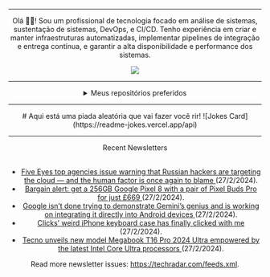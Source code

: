 <div align="center">
<hr>
<p>Olá 👋🏾! Sou um profissional de tecnologia focado em análise de sistemas, sustentação de sistemas, DevOps, e CI/CD. Tenho experiência em criar e manter infraestruturas automatizadas, implementar pipelines de integração e entrega contínua, e garantir a alta disponibilidade e performance dos sistemas.</p>
  <img src="https://media.giphy.com/media/yAGIvCiwPJn5C/giphy.gif">
<hr>
  <details>
  <summary>Meus repositórios preferidos</summary>
  <br />
  Alguns dos meus melhores repositórios:
  <br />
<br />
  <ul><li><a href=https://github.com/RxJSVini/aluratube target="_blank" rel="noopener noreferrer">RxJSVini/aluratube</a> (<b>0</b> ✨ and <b>0</b> 🍴): Aluratube - Desenvolvido durante a imersão React da Alura no final de 2022</li>
<li>More coming soon :).</li>
</ul>
  </details>
  <hr/>
  # Aqui está uma piada aleatória que vai fazer você rir!
  ![Jokes Card](https://readme-jokes.vercel.app/api)
  <hr/>
    <summary>Recent Newsletters</summary>
  <br />
  <ul>
    <li><a href=https://www.techradar.com/pro/five-eyes-top-agencies-issue-warning-that-russian-hackers-are-targeting-the-cloud-and-the-human-factor-is-once-again-to-blame target="_blank" rel="noopener noreferrer"> Five Eyes top agencies issue warning that Russian hackers are targeting the cloud — and the human factor is once again to blame </a> (27/2/2024).</li><li><a href=https://www.techradar.com/phones/google-pixel-phones/bargain-alert-get-a-256gb-google-pixel-8-with-a-pair-of-pixel-buds-for-just-pound669 target="_blank" rel="noopener noreferrer"> Bargain alert: get a 256GB Google Pixel 8 with a pair of Pixel Buds Pro for just £669  </a> (27/2/2024).</li><li><a href=https://www.techradar.com/computing/artificial-intelligence/google-isnt-done-trying-to-demonstrate-geminis-genius-and-is-working-on-integrating-it-directly-into-android-devices target="_blank" rel="noopener noreferrer"> Google isn’t done trying to demonstrate Gemini’s genius and is working on integrating it directly into Android devices </a> (27/2/2024).</li><li><a href=https://www.techradar.com/phones/clicks-weird-iphone-keyboard-case-has-finally-clicked-with-me target="_blank" rel="noopener noreferrer"> Clicks’ weird iPhone keyboard case has finally clicked with me  </a> (27/2/2024).</li><li><a href=https://www.techradar.com/phones/tecno-unveils-new-model-megabook-t16-pro-2024-ultra-empowered-by-the-latest-intel-core-ultra-processors target="_blank" rel="noopener noreferrer"> Tecno unveils new model Megabook T16 Pro 2024 Ultra empowered by the latest Intel Core Ultra processors </a> (27/2/2024).</li>
  </ul>
<p>Read more newsletter issues: <a href="https://techradar.com/feeds.xml">https://techradar.com/feeds.xml</a>.</p>
  </details>
